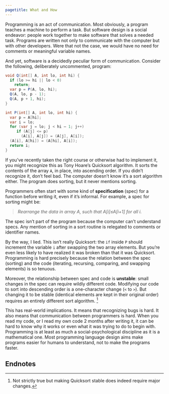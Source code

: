 ```yaml
---
pagetitle: What and How
---
```

Programming is an act of communication.  Most obviously, a program teaches a machine to perform a task.  But software design is a social endeavor: people work together to make software that solves a needed task.  Programs are written not only to communicate with the computer but with other developers.  Were that not the case, we would have no need for comments or meaningful variable names.

And yet, software is a decidedly peculiar form of communication.  Consider the following, deliberately uncommented, program:
```c#
void Q(int[] A, int lo, int hi) { 
  if (lo >= hi || lo < 0) 
    return;    
  var p = P(A, lo, hi);       
  Q(A, lo, p - 1);
  Q(A, p + 1, hi);
}

int P(int[] A, int lo, int hi) { 
  var p = A[hi];
  var i = lo;
  for (var j = lo; j < hi – 1; j++) 
     if (A[j] <= p) 
       (A[i], A[j]) = (A[j], A[i]);
  (A[i], A[hi]) = (A[hi], A[i]);
  return i;
}
```
If you’ve recently taken the right course or otherwise had to implement it, you might recognize this as Tony Hoare’s Quicksort algorithm.  It sorts the contents of the array `A`, in place, into ascending order.  If you didn’t recognize it, don’t feel bad. The computer doesn’t know it’s a sort algorithm either.  The program does sorting, but it never mentions sorting.  

Programmers often start with some kind of **specification** (spec) for a function before writing it, even if it’s informal.  For example, a spec for sorting might be:

> *Rearrange the data in array A, such that A[i]≤A[i+1] for all i.*

The spec isn’t part of the program because the computer can’t understand specs.  Any mention of sorting in a sort routine is relegated to comments or identifier names.

By the way, I lied.  This isn’t really Quicksort: the `if` inside `P` should increment the variable `i` after swapping the two array elements.  But you’re even less likely to have realized it was broken than that it was Quicksort.  Programming is hard precisely because the relation between the spec (sorting) and the code (iterating, recursing, comparing, and swapping elements) is so tenuous.

Moreover, the relationship between spec and code is **unstable**: small changes in the spec can require wildly different code.  Modifying our code to sort into descending order is a one-character change (`<` to `>`).  But changing it to be stable (identical elements are kept in their original order) requires an entirely different sort algorithm. [^1]

This has real-world implications.  It means that recognizing bugs is hard.  It also means that communication between programmers is hard.  When you read my code, or I read my own code 2 months after writing it, it can be hard to know why it works or even what it was trying to do to begin with.  Programming is at least as much a social-psychological discipline as it is a mathematical one.  Most programming language design aims make programs easier for humans to understand, not to make the programs faster.

## Endnotes

[^1]: Not strictly true but making Quicksort stable does indeed require major changes.
